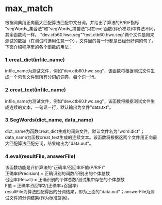# max_match
根据词典用正向最大匹配算法匹配中文分词，并给出了算法的P/R/F指标
"segWords_集合法"和"segWords_拼接法"只在evel函数(评价模块)中算法不同，其余函数均一样。
"dev.ctb60.hwc.seg""test.ctb60.hwc.seg"两个文件是用来测试的数据（在测试时选用任意一个），文件里的每一行都是已经分好词的句子。<br>
下面介绍程序里的各个函数的用法：<br>
### 1.creat_dict(infile_name)<br>
infile_name为测试文件，例如"dev.ctb60.hwc.seg"，该函数将根据测试文件生成一个包含文件里所有分词的词典，每个词一行。<br>

### 2.creat_text(infile_name)<br>
infile_name为测试文件，例如"dev.ctb60.hwc.seg"，该函数将根据测试文件生成连续的文本，一句话一行，默认输出为文件"data.txt"。

### 3.SegWords(dict_name, data_name)<br>
dict_name为函数creat_dict生成的词典文件，默认文件名为"word.dict"；data_name为函数creat_text生成的连续文本。该函数将根据这两个文件用正向最大匹配算法匹配分词，结果输出为"data.out"。

### 4.eval(resultFile, answerFile)<br>
该函数功能是评价算法的"正确率/召回率/F值(P/R/F)"<br>
正确率(Precision) = 正确识别的词数/识别出的个体总数<br>
召回率(Recall) = 正确识别的个体总数/测试集中存在的个体总数<br>
F值 = 正确率*召回率*2/(正确率+召回率)<br>
resultFile为算法匹配得出的分词结果，即为上面的"data.out"；answerFile为测试文件的分词结果(作为标准答案)。
<br>
